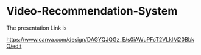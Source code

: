 # Video-Recommendation-System

The presentation Link is 

https://www.canva.com/design/DAGYQJQGz_E/s0iAWuPFcT2VLklM20BbkQ/edit
